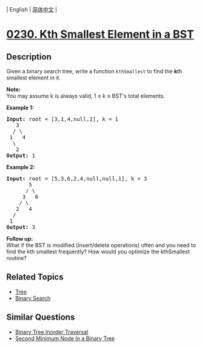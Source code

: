 
| English | [简体中文](README.md) |

# [0230. Kth Smallest Element in a BST](https://leetcode-cn.com/problems/kth-smallest-element-in-a-bst/)

## Description

<p>Given a binary search tree, write a function <code>kthSmallest</code> to find the <b>k</b>th smallest element in it.</p>

<p><b>Note: </b><br />
You may assume k is always valid, 1 &le; k &le; BST&#39;s total elements.</p>

<p><strong>Example 1:</strong></p>

<pre>
<strong>Input:</strong> root = [3,1,4,null,2], k = 1
   3
  / \
 1   4
  \
&nbsp;  2
<strong>Output:</strong> 1</pre>

<p><strong>Example 2:</strong></p>

<pre>
<strong>Input:</strong> root = [5,3,6,2,4,null,null,1], k = 3
       5
      / \
     3   6
    / \
   2   4
  /
 1
<strong>Output:</strong> 3
</pre>

<p><b>Follow up:</b><br />
What if the BST is modified (insert/delete operations) often and you need to find the kth smallest frequently? How would you optimize the kthSmallest routine?</p>


## Related Topics

- [Tree](https://leetcode-cn.com/tag/tree)
- [Binary Search](https://leetcode-cn.com/tag/binary-search)

## Similar Questions

- [Binary Tree Inorder Traversal](../binary-tree-inorder-traversal/README_EN.md)
- [Second Minimum Node In a Binary Tree](../second-minimum-node-in-a-binary-tree/README_EN.md)
